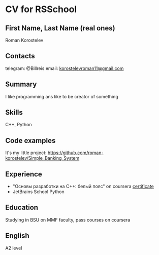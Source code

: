 # CV for RSSchool
## First Name, Last Name (real ones)
  Roman Korostelev
## Contacts
 telegram: @Billreis email: korostelevroman11@gmail.com
## Summary
 I like programming ans like to be creator of something
## Skills
 C++, Python
## Code examples
 It's my little project: https://github.com/roman-korostelev/Simple_Banking_System
## Experience
 * "Основы разработки на C++: белый пояс" on coursera [certificate](https://coursera.org/share/95b715b913521ef4ad775f7ef18f89e6)
 * JetBrains School Python
## Education
 Studying in BSU on MMF faculty, pass courses on coursera
## English
  A2 level
